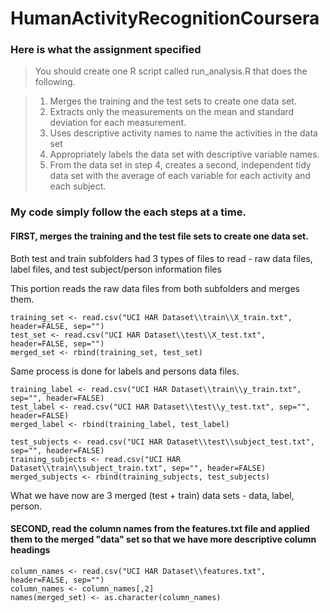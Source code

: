 # HumanActivityRecognitionCoursera

### Here is what the assignment specified

> You should create one R script called run_analysis.R that does the following.

> 1. Merges the training and the test sets to create one data set.
> 2. Extracts only the measurements on the mean and standard deviation for each measurement.
> 3. Uses descriptive activity names to name the activities in the data set
> 4. Appropriately labels the data set with descriptive variable names.
>5. From the data set in step 4, creates a second, independent tidy data set with the average of each variable for each activity and each subject.



### My code simply follow the each steps at a time.
#### FIRST, merges the training and the test file sets to create one data set.
Both test and train subfolders had 3 types of files to read - raw data files, label files, and test subject/person information files

This portion reads the raw data files from both subfolders and merges them.
```
training_set <- read.csv("UCI HAR Dataset\\train\\X_train.txt", header=FALSE, sep="")
test_set <- read.csv("UCI HAR Dataset\\test\\X_test.txt", header=FALSE, sep="")
merged_set <- rbind(training_set, test_set)
```

Same process is done for labels and persons data files.
```
training_label <- read.csv("UCI HAR Dataset\\train\\y_train.txt", sep="", header=FALSE)
test_label <- read.csv("UCI HAR Dataset\\test\\y_test.txt", sep="", header=FALSE)
merged_label <- rbind(training_label, test_label)
    
test_subjects <- read.csv("UCI HAR Dataset\\test\\subject_test.txt", sep="", header=FALSE)
training_subjects <- read.csv("UCI HAR Dataset\\train\\subject_train.txt", sep="", header=FALSE)
merged_subjects <- rbind(training_subjects, test_subjects)
```

What we have now are 3 merged (test + train) data sets - data, label, person.

#### SECOND, read the column names from the features.txt file and applied them to the merged "data" set so that we have more descriptive column headings
```
column_names <- read.csv("UCI HAR Dataset\\features.txt", header=FALSE, sep="")
column_names <- column_names[,2]
names(merged_set) <- as.character(column_names)
```
